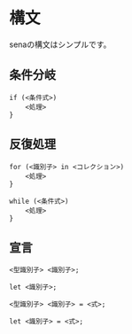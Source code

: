 # 構文

senaの構文はシンプルです。

## 条件分岐

```sena
if (<条件式>)
    <処理>
}
```

## 反復処理

```sena
for (<識別子> in <コレクション>)
    <処理>
}
```

```sena
while (<条件式>)
    <処理>
}
```

## 宣言

```sena
<型識別子> <識別子>;
```

```sena
let <識別子>;
```

```sena
<型識別子> <識別子> = <式>;
```

```sena
let <識別子> = <式>;
```
